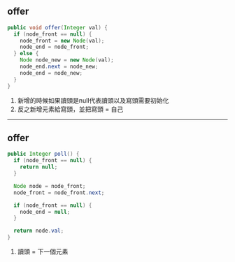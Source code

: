 ## offer
```java
public void offer(Integer val) {
  if (node_front == null) {
    node_front = new Node(val);
    node_end = node_front;
  } else {
    Node node_new = new Node(val);
    node_end.next = node_new;
    node_end = node_new;
  }
}
```

1. 新增的時候如果讀頭是null代表讀頭以及寫頭需要初始化
2. 反之新增元素給寫頭，並把寫頭 = 自己

---

## offer
```java
public Integer poll() {
  if (node_front == null) {
    return null;
  }

  Node node = node_front;
  node_front = node_front.next;

  if (node_front == null) {
    node_end = null;
  }

  return node.val;
}
```

1. 讀頭 = 下一個元素